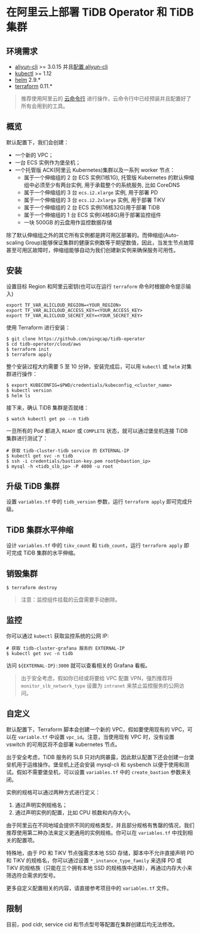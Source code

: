 # 在阿里云上部署 TiDB Operator 和 TiDB 集群

## 环境需求

- [aliyun-cli](https://github.com/aliyun/aliyun-cli) >= 3.0.15 并且[配置 aliyun-cli](https://www.alibabacloud.com/help/doc-detail/90766.htm?spm=a2c63.l28256.a3.4.7b52a893EFVglq)
- [kubectl](https://kubernetes.io/docs/tasks/tools/install-kubectl/#install-kubectl) >= 1.12
- [helm](https://github.com/helm/helm/blob/master/docs/install.md#installing-the-helm-client) 2.9.*
- [terraform](https://learn.hashicorp.com/terraform/getting-started/install.html) 0.11.*

> 推荐使用阿里云的 [云命令行](https://shell.aliyun.com) 进行操作，云命令行中已经预装并且配置好了所有会用到的工具。

## 概览

默认配置下，我们会创建：
 
- 一个新的 VPC；
- 一台 ECS 实例作为堡垒机；
- 一个托管版 ACK(阿里云 Kubernetes)集群以及一系列 worker 节点：
  - 属于一个伸缩组的 2 台 ECS 实例(1核1G), 托管版 Kubernetes 的默认伸缩组中必须至少有两台实例, 用于承载整个的系统服务, 比如 CoreDNS
  - 属于一个伸缩组的 3 台 `ecs.i2.xlarge` 实例, 用于部署 PD
  - 属于一个伸缩组的 3 台 `ecs.i2.2xlarge` 实例, 用于部署 TiKV
  - 属于一个伸缩组的 2 台 ECS 实例(16核32G)用于部署 TiDB
  - 属于一个伸缩组的 1 台 ECS 实例(4核8G)用于部署监控组件
  - 一块 500GB 的云盘用作监控数据存储

除了默认伸缩组之外的其它所有实例都是跨可用区部署的。而伸缩组(Auto-scaling Group)能够保证集群的健康实例数等于期望数值，因此，当发生节点故障甚至可用区故障时，伸缩组能够自动为我们创建新实例来确保服务可用性。

## 安装

设置目标 Region 和阿里云密钥(也可以在运行 `terraform` 命令时根据命令提示输入)
```shell
export TF_VAR_ALICLOUD_REGION=<YOUR_REGION>
export TF_VAR_ALICLOUD_ACCESS_KEY=<YOUR_ACCESS_KEY>
export TF_VAR_ALICLOUD_SECRET_KEY=<YOUR_SECRET_KEY>
```

使用 Terraform 进行安装：

```shell
$ git clone https://github.com/pingcap/tidb-operator
$ cd tidb-operator/cloud/aws
$ terraform init
$ terraform apply
```

整个安装过程大约需要 5 至 10 分钟，安装完成后，可以用 `kubectl` 或 `helm` 对集群进行操作：

```shell
$ export KUBECONFIG=$PWD/credentials/kubeconfig_<cluster_name>
$ kubectl version
$ helm ls
```

接下来，确认 TiDB 集群是否就绪：

```shell
$ watch kubectl get po --n tidb
```

一旦所有的 Pod 都进入 `READY` 或 `COMPLETE` 状态，就可以通过堡垒机连接 TiDB 集群进行测试了：

```shell
# 获取 tidb-cluster-tidb service 的 EXTERNAL-IP
$ kubectl get svc -n tidb
$ ssh -i credentials/bastion-key.pem root@<bastion_ip>
$ mysql -h <tidb_slb_ip> -P 4000 -u root
```

## 升级 TiDB 集群

设置 `variables.tf` 中的 `tidb_version` 参数，运行 `terraform apply` 即可完成升级。

## TiDB 集群水平伸缩

设计 `variables.tf` 中的 `tikv_count` 和 `tidb_count`，运行 `terraform apply` 即可完成 TiDB 集群的水平伸缩。

## 销毁集群

```shell
$ terraform destroy
```

> 注意：监控组件挂载的云盘需要手动删除。

## 监控

你可以通过 `kubectl` 获取监控系统的公网 IP:
```shell
# 获取 tidb-cluster-grafana 服务的 EXTERNAL-IP
$ kubectl get svc -n tidb
```

访问 `${EXTERNAL-IP}:3000` 就可以查看相关的 Grafana 看板。

> 出于安全考虑，假如你已经或将要给 VPC 配置 VPN，强烈推荐将 `monitor_slb_network_type` 设置为 `intranet` 来禁止监控服务的公网访问。

## 自定义

默认配置下，Terraform 脚本会创建一个新的 VPC，假如要使用现有的 VPC，可以在 `variable.tf` 中设置 `vpc_id`。注意，当使用现有 VPC 时，没有设置 vswitch 的可用区将不会部署 kubernetes 节点。

出于安全考虑，TiDB 服务的 SLB 只对内网暴露，因此默认配置下还会创建一台堡垒机用于运维操作。堡垒机上还会安装 mysql-cli 和 sysbench 以便于使用和测试。假如不需要堡垒机，可以设置 `variables.tf` 中的 `create_bastion` 参数来关闭。

实例的规格可以通过两种方式进行定义：

1. 通过声明实例规格名；
2. 通过声明实例的配置，比如 CPU 核数和内存大小。

由于阿里云在不同地域会提供不同的规格类型，并且部分规格有售罄的情况，我们推荐使用第二种办法来定义更通用的实例规格。你可以在 `variables.tf` 中找到相关的配置项。

特殊地，由于 PD 和 TiKV 节点强需求本地 SSD 存储，脚本中不允许直接声明 PD 和 TiKV 的规格名，你可以通过设置 `*_instance_type_family` 来选择 PD 或 TiKV 的规格族（只能在三个拥有本地 SSD 的规格族中选择），再通过内存大小来筛选符合需求的型号。

更多自定义配置相关的内容，请直接参考项目中的 `variables.tf` 文件。

## 限制

目前，pod cidr, service cid 和节点型号等配置在集群创建后均无法修改。
